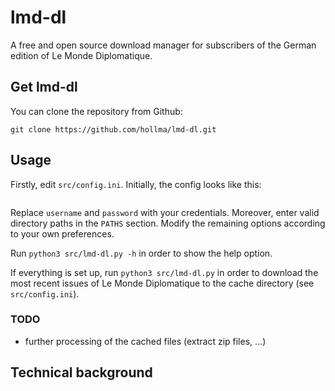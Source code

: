 # lmd-dl
A free and open source download manager for subscribers of the German edition of Le Monde Diplomatique.

## Get lmd-dl

You can clone the repository from Github:
```
git clone https://github.com/hollma/lmd-dl.git
```

## Usage

Firstly, edit `src/config.ini`.
Initially, the config looks like this:

```ini:src/config.ini

```

Replace `username` and `password` with your credentials.
Moreover, enter valid directory paths in the `PATHS` section.
Modify the remaining options according to your own preferences.

Run `python3 src/lmd-dl.py -h` in order to show the help option.

If everything is set up, run `python3 src/lmd-dl.py` in order to download the most recent issues of 
Le Monde Diplomatique to the cache directory (see `src/config.ini`). 

### TODO
- further processing of the cached files (extract zip files, ...)

## Technical background

